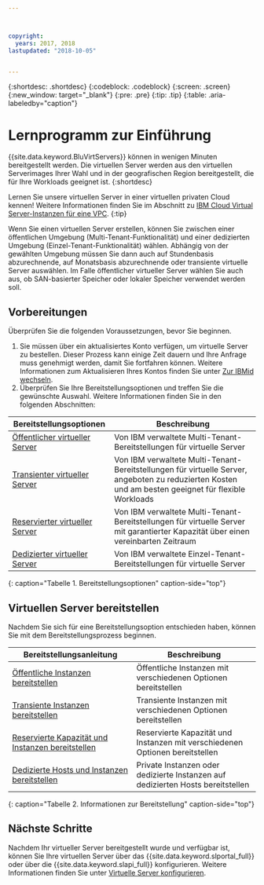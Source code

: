 ```yaml
---



copyright:
  years: 2017, 2018
lastupdated: "2018-10-05"


---
```


{:shortdesc: .shortdesc}
{:codeblock: .codeblock}
{:screen: .screen}
{:new_window: target="_blank"}
{:pre: .pre}
{:tip: .tip}
{:table: .aria-labeledby="caption"}

# Lernprogramm zur Einführung
{{site.data.keyword.BluVirtServers}} können in wenigen Minuten bereitgestellt werden. Die virtuellen Server werden
aus den virtuellen Serverimages Ihrer Wahl und in der geografischen Region bereitgestellt, die für Ihre Workloads geeignet ist.
{:shortdesc}

Lernen Sie unsere virtuellen Server in einer virtuellen privaten Cloud kennen! Weitere Informationen finden Sie im Abschnitt zu [IBM Cloud Virtual Server-Instanzen für eine VPC](../../docs/vsi-is/getting-started.html#gettingstartedvsigen).
{:tip}

Wenn Sie einen virtuellen Server erstellen, können Sie zwischen einer öffentlichen Umgebung (Multi-Tenant-Funktionalität) und einer dedizierten Umgebung (Einzel-Tenant-Funktionalität) wählen. Abhängig von der gewählten Umgebung müssen Sie dann auch auf Stundenbasis abzurechnende, auf Monatsbasis abzurechnende oder transiente virtuelle Server auswählen. Im Falle öffentlicher virtueller Server wählen Sie auch aus, ob SAN-basierter Speicher oder lokaler Speicher verwendet werden soll.

## Vorbereitungen

Überprüfen Sie die folgenden Voraussetzungen, bevor Sie beginnen.

  1. Sie müssen über ein aktualisiertes Konto verfügen, um virtuelle Server zu bestellen. Dieser Prozess kann einige Zeit
dauern und Ihre Anfrage muss genehmigt werden, damit Sie fortfahren können. Weitere Informationen zum Aktualisieren Ihres Kontos finden Sie unter [Zur IBMid wechseln](https://console.bluemix.net/docs/admin/softlayerlink.html).
  2. Überprüfen Sie Ihre Bereitstellungsoptionen und treffen Sie die gewünschte Auswahl. Weitere Informationen finden
Sie in den folgenden Abschnitten:

|              Bereitstellungsoptionen                           |  Beschreibung                                        |
| --------------------------------------------------------- | --------------------------------------------------- |
|[Öffentlicher virtueller Server](../vsi/vsi_public.html)            | Von IBM verwaltete Multi-Tenant-Bereitstellungen für virtuelle Server|
|[Transienter virtueller Server](../vsi/vsi_about_transient.html)| Von IBM verwaltete Multi-Tenant-Bereitstellungen für virtuelle Server, angeboten zu reduzierten Kosten und am besten geeignet für flexible Workloads |
|[Reservierter virtueller Server](../vsi/vsi_about_reserved.html)  | Von IBM verwaltete Multi-Tenant-Bereitstellungen für virtuelle Server mit garantierter Kapazität über einen vereinbarten Zeitraum |
|[Dedizierter virtueller Server](../vsi/vsi_dedicated.html)      | Von IBM verwaltete Einzel-Tenant-Bereitstellungen für virtuelle Server            |
{: caption="Tabelle 1. Bereitstellungsoptionen" caption-side="top"}   

## Virtuellen Server bereitstellen

Nachdem Sie sich für eine Bereitstellungsoption entschieden haben, können Sie mit dem Bereitstellungsprozess beginnen.

|              Bereitstellungsanleitung                                         |  Beschreibung                                            |
| -------------------------------------------------------------------------- | ------------------------------------------------------- |
|[Öffentliche Instanzen bereitstellen](../vsi/vsi_provision_public.html)                | Öffentliche Instanzen mit verschiedenen Optionen bereitstellen             |
|[Transiente Instanzen bereitstellen](../vsi/vsi_provision_transient.html)                | Transiente Instanzen mit verschiedenen Optionen bereitstellen            |
|[Reservierte Kapazität und Instanzen bereitstellen](../vsi/vsi_provision_reserved.html)            | Reservierte Kapazität und Instanzen mit verschiedenen Optionen bereitstellen |
|[Dedizierte Hosts und Instanzen bereitstellen](../vsi/vsi_provision_dedicated.html)| Private Instanzen oder dedizierte Instanzen auf dedizierten Hosts bereitstellen|
{: caption="Tabelle 2. Informationen zur Bereitstellung" caption-side="top"}

## Nächste Schritte

Nachdem Ihr virtueller Server bereitgestellt wurde und verfügbar ist, können Sie Ihre virtuellen Server über das
{{site.data.keyword.slportal_full}} oder über die {{site.data.keyword.slapi_full}} konfigurieren. Weitere Informationen finden Sie unter [Virtuelle Server konfigurieren](../vsi/vsi_configuring.html).
